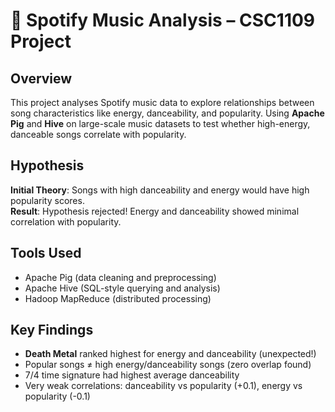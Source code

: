 # 🎵 Spotify Music Analysis – CSC1109 Project

## Overview

This project analyses Spotify music data to explore relationships between song characteristics like energy, danceability, and popularity. Using **Apache Pig** and **Hive** on large-scale music datasets to test whether high-energy, danceable songs correlate with popularity.

## Hypothesis

**Initial Theory**: Songs with high danceability and energy would have high popularity scores.  
**Result**: Hypothesis rejected! Energy and danceability showed minimal correlation with popularity.

## Tools Used

- Apache Pig (data cleaning and preprocessing)
- Apache Hive (SQL-style querying and analysis)
- Hadoop MapReduce (distributed processing)

## Key Findings

- **Death Metal** ranked highest for energy and danceability (unexpected!)
- Popular songs ≠ high energy/danceability songs (zero overlap found)
- 7/4 time signature had highest average danceability
- Very weak correlations: danceability vs popularity (+0.1), energy vs popularity (-0.1)

